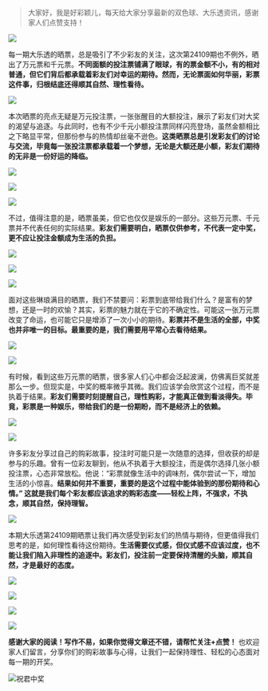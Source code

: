> 大家好，我是好彩颖儿，每天给大家分享最新的双色球、大乐透资讯，感谢家人们点赞支持！

![](https://cdn.jsdelivr.net/gh/wangwenjie1314/PicCDN/2024-7-12/1720763627240-image.png)


每一期大乐透的晒票，总是吸引了不少彩友的关注，这次第24109期也不例外，晒出了万元票和千元票。**不同面额的投注票铺满了眼球，有的票金额不小，有的相对普通，但它们背后都承载着彩友们对幸运的期待。然而，无论票面如何华丽，彩票这件事，归根结底还得顺其自然、理性看待。**

![](https://cdn.jsdelivr.net/gh/wangwenjie1314/PicCDN/2024-9-18/1726637596058-image.png)

本次晒票的亮点无疑是万元投注票，一张张醒目的大额投注，展示了彩友们对大奖的渴望与追逐。与此同时，也有不少千元小额投注票同样闪亮登场，虽然金额相比之下略显平常，但那份参与的热情却丝毫不逊色。**这类晒票总是引发彩友们的讨论与交流，毕竟每一张投注票都承载着一个梦想，无论是大额还是小额，彩友们期待的无非是一份好运的降临。**

![](https://cdn.jsdelivr.net/gh/wangwenjie1314/PicCDN/2024-9-18/1726637603718-image.png)

![](https://cdn.jsdelivr.net/gh/wangwenjie1314/PicCDN/2024-9-18/1726637611424-image.png)

![](https://cdn.jsdelivr.net/gh/wangwenjie1314/PicCDN/2024-9-18/1726638249393-image.png)

不过，值得注意的是，晒票虽美，但它也仅仅是娱乐的一部分。这些万元票、千元票并不代表任何的实际结果。**彩友们需要明白，晒票仅供参考，不代表一定中奖，更不应让投注金额成为生活的负担。**

![](https://cdn.jsdelivr.net/gh/wangwenjie1314/PicCDN/2024-9-18/1726637647686-image.png)


![](https://cdn.jsdelivr.net/gh/wangwenjie1314/PicCDN/2024-9-18/1726637656038-image.png)



![](https://cdn.jsdelivr.net/gh/wangwenjie1314/PicCDN/2024-9-18/1726638315323-image.png)



面对这些琳琅满目的晒票，我们不禁要问：彩票到底带给我们什么？是富有的梦想，还是一时的欢愉？其实，彩票的魅力就在于它的不确定性。可能这一张万元票改变了命运，也可能它只是增添了一次小小的期待。**彩票并不是生活的全部，中奖也并非唯一的目标。最重要的是，我们需要用平常心去看待结果。**


![](https://cdn.jsdelivr.net/gh/wangwenjie1314/PicCDN/2024-9-18/1726637618716-image.png)

![](https://cdn.jsdelivr.net/gh/wangwenjie1314/PicCDN/2024-9-18/1726637625208-image.png)

有时候，看到这些万元票的晒票，很多家人们心中都会泛起波澜，仿佛离巨奖就差那么一步。但现实是，中奖的概率微乎其微。我们应该学会欣赏这个过程，而不是执着于结果。**彩友们需要时刻提醒自己，理性购彩，才能真正做到看淡得失。毕竟，彩票是一种娱乐，带给我们的是一份期盼，而不是经济上的依赖。**


![](https://cdn.jsdelivr.net/gh/wangwenjie1314/PicCDN/2024-9-18/1726637634446-image.png)



![](https://cdn.jsdelivr.net/gh/wangwenjie1314/PicCDN/2024-9-18/1726637672680-image.png)


许多彩友分享过自己的购彩故事，投注时可能只是一次随意的选择，但收获的却是参与的乐趣。曾有一位彩友聊到，他从不执着于大额投注，而是偶尔选择几张小额投注票，心态非常放松。他说：“彩票就像生活中的调味剂，偶尔尝试一下，增加生活的小惊喜。**结果如何并不重要，重要的是这个过程中能体验到的那份期待和心情。” 这就是我们每个彩友都应该追求的购彩态度——轻松上阵，不强求，不执念，顺其自然，保持理智。**




![](https://cdn.jsdelivr.net/gh/wangwenjie1314/PicCDN/2024-9-18/1726637664947-image.png)

本期大乐透第24109期晒票让我们再次感受到彩友们的热情与期待，但更值得我们思考的是，如何理性看待这份期待。**生活需要仪式感，但仪式感不应该过度，也不能让我们陷入非理性的追逐中。彩友们，投注前一定要保持清醒的头脑，顺其自然，才是最好的态度。**


![](https://cdn.jsdelivr.net/gh/wangwenjie1314/PicCDN/2024-9-18/1726637688333-image.png)

![](https://cdn.jsdelivr.net/gh/wangwenjie1314/PicCDN/2024-9-18/1726637681581-image.png)


![](https://cdn.jsdelivr.net/gh/wangwenjie1314/PicCDN/2024-9-18/1726638326678-image.png)


![](https://cdn.jsdelivr.net/gh/wangwenjie1314/PicCDN/2024-9-18/1726638332802-image.png)

**感谢大家的阅读！写作不易，如果你觉得文章还不错，请帮忙关注+点赞！** 也欢迎家人们留言，分享你们的购彩故事与心得，让我们一起保持理性、轻松的心态面对每一期的开奖。


![祝君中奖](https://cdn.jsdelivr.net/gh/wangwenjie1314/PicCDN/2024-6-29/1719631643484-image.png)












